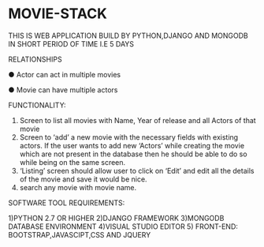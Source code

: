 # MOVIE-STACK
 THIS IS WEB APPLICATION BUILD BY PYTHON,DJANGO AND MONGODB IN SHORT PERIOD OF TIME I.E 5 DAYS 
 
RELATIONSHIPS

●	Actor can act in multiple movies

●	Movie can have multiple actors

FUNCTIONALITY:

1.	Screen to list all movies with Name, Year of release and all Actors of that movie
2.	Screen to ‘add’ a new movie with the necessary fields with existing actors. If the user wants to add new ‘Actors’ while creating the movie which are not present in the database then he should be able to do so while being on the same screen.
3.	‘Listing’ screen should allow user to click on ‘Edit’ and edit all the details of the movie and save it would be nice.
4. search any movie with movie name.

SOFTWARE TOOL REQUIREMENTS:

1)PYTHON 2.7 OR HIGHER
2)DJANGO FRAMEWORK 
3)MONGODB DATABASE ENVIRONMENT
4)VISUAL STUDIO EDITOR
5) FRONT-END: BOOTSTRAP,JAVASCIPT,CSS AND JQUERY
